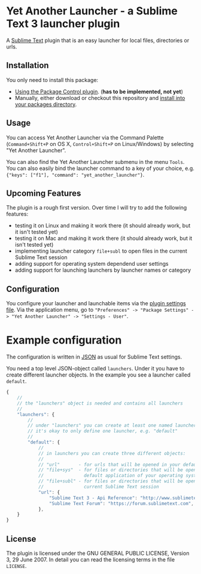 # Yet Another Launcher - a Sublime Text 3 launcher plugin

 A [Sublime Text](http://www.sublimetext.com/) plugin that is an easy launcher for local files, directories or urls.

## Installation

You only need to install this package:

-   [Using the Package Control plugin](https://packagecontrol.io/). (**has to be implemented, not yet**)
-   Manually, either download or checkout this repository and [install into your packages directory](http://docs.sublimetext.info/en/latest/extensibility/packages.html#package-installation).

## Usage

You can access Yet Another Launcher via the Command Palette (`Command+Shift+P` on OS X, `Control+Shift+P` on Linux/Windows) by selecting "Yet Another Launcher". 

You can also find the Yet Another Launcher submenu in the menu `Tools`. You can also easily bind the launcher command to a key of your choice, e.g. `{"keys": ["f1"], "command": "yet_another_launcher"}`.

## Upcoming Features

The plugin is a rough first version. Over time I will try to add the following features:

+ testing it on Linux and making it work there (it should already work, but it isn't tested yet)
+ testing it on Mac and making it work there (it should already work, but it isn't tested yet)
+ implementing launcher category `file+subl` to open files in the current Sublime Text session
+ adding support for operating system dependend user settings
+ adding support for launching launchers by launcher names or category

## Configuration

You configure your launcher and launchable items via the [plugin settings file](http://docs.sublimetext.info/en/latest/customization/settings.html). Via the application menu, go to `"Preferences" -> "Package Settings" -> "Yet Another Launcher" -> "Settings - User"`.

# Example configuration

The configuration is written in [JSON](https://en.wikipedia.org/wiki/JSON) as usual for Sublime Text settings.

You need a top level JSON-object called `launchers`. Under it you have to create different launcher objects. In the example you see a launcher called `default`.

```js
{
    //
    // the "launchers" object is needed and contains all launchers
    //
    "launchers": { 
        //
        // under "launchers" you can create at least one named launcher,
        // it's okay to only define one launcher, e.g. "default"
        //
        "default": {
            // 
            // in launchers you can create three different objects:
            // 
            // "url"       - for urls that will be opened in your default browser
            // "file+sys"  - for files or directories that will be opened with the
            //               default application of your operating system
            // "file+subl" - for files or directories that will be opened in your
            //               current Sublime Text session
            "url": {
                "Sublime Text 3 - Api Reference": "http://www.sublimetext.com/docs/3/api_reference.html",
                "Sublime Text Forum": "https://forum.sublimetext.com",
            },
    }
}
```

## License
The plugin is licensed under the GNU GENERAL PUBLIC LICENSE, Version 3, 29 June 2007. In detail you can read the licensing terms in the file `LICENSE`.
